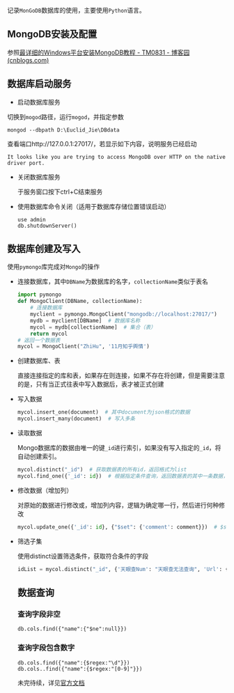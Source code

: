 记录`MonGoDB`数据库的使用，主要使用`Python`语言。

## MongoDB安装及配置

参照[最详细的Windows平台安装MongoDB教程 - TM0831 - 博客园 (cnblogs.com)](https://www.cnblogs.com/TM0831/p/10606624.html)

## 数据库启动服务

- 启动数据库服务

切换到`mogod`路径，运行`mogod`，并指定参数

```shell
mongod --dbpath D:\Euclid_Jie\DBdata
```

查看端口http://127.0.0.1:27017/，若显示如下内容，说明服务已经启动

```
It looks like you are trying to access MongoDB over HTTP on the native driver port.
```

- 关闭数据库服务

  于服务窗口按下ctrl+C结束服务

- 使用数据库命令关闭（适用于数据库存储位置错误启动）

  ```shell
  use admin
  db.shutdownServer()
  ```

## 数据库创建及写入

使用`pymongo`库完成对`Mongo`的操作

- 连接数据库，其中`DBName`为数据库的名字，`collectionName`类似于表名

  ```python
  import pymongo
  def MongoClient(DBName, collectionName):
      # 连接数据库
      myclient = pymongo.MongoClient("mongodb://localhost:27017/")
      mydb = myclient[DBName]  # 数据库名称
      mycol = mydb[collectionName]  # 集合（表）
      return mycol
  # 返回一个数据表
  mycol = MongoClient("ZhiHu", '11月知乎舆情')
  ```

- 创建数据库、表

  直接连接指定的库和表，如果存在则连接，如果不存在将创建，但是需要注意的是，只有当正式往表中写入数据后，表才被正式创建

- 写入数据

  ```python
  mycol.insert_one(document)  # 其中document为json格式的数据
  mycol.insert_many(document)  # 写入多条
  ```

- 读取数据

  Mongo数据库的数据由唯一的键`_id`进行索引，如果没有写入指定的`_id`，将自动创建索引。

  ```python
  mycol.distinct("_id")  # 获取数据表的所有id，返回格式为list
  mycol.find_one({'_id': id})  # 根据指定条件查询，返回数据表的其中一条数据，格式为json
  ```

- 修改数据（增加列）

  对原始的数据进行修改或，增加列内容，逻辑为确定哪一行，然后进行何种修改

  ```python
  mycol.update_one({'_id': id}, {"$set": {'comment': comment}})  # $set为一种更新方法
  ```


- 筛选子集

  使用distinct设置筛选条件，获取符合条件的字段

  ```python
  idList = mycol.distinct("_id", {'天眼查Num': "天眼查无法查询", 'Url': {'$exists': False}})
  ```
  
  ## 数据查询
  
  ### 查询字段非空
  
  ```shell
  db.cols.find({"name":{"$ne":null}})
  ```
  
  ### 查询字段包含数字
  
  ```shell
  db.cols.find({"name":{$regex:"\d"}})
  db.cols..find({"name":{$regex:"[0-9]"}})
  ```
  
  未完待续，详见[官方文档](https://www.mongodb.com/docs/manual/tutorial/)
